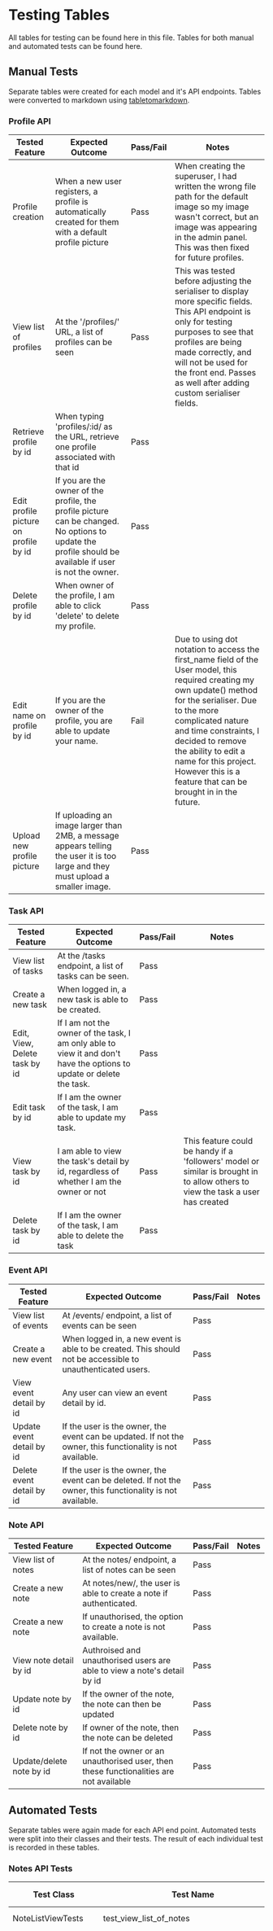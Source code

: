 # Testing Tables

All tables for testing can be found here in this file. Tables for both manual and automated tests can be found here.

## Manual Tests

Separate tables were created for each model and it's API endpoints. Tables were converted to markdown using [tabletomarkdown](tabletomarkdown.com).

### Profile API

| Tested Feature                        | Expected Outcome                                                                                                                                        | Pass/Fail | Notes                                                                                                                                                                                                                                                                                                                                   |
| ------------------------------------- | ------------------------------------------------------------------------------------------------------------------------------------------------------- | --------- | --------------------------------------------------------------------------------------------------------------------------------------------------------------------------------------------------------------------------------------------------------------------------------------------------------------------------------------- |
| Profile creation                      | When a new user registers, a profile is automatically created for them with a default profile picture                                                   | Pass      | When creating the superuser, I had written the wrong file path for the default image so my image wasn't correct, but an image was appearing in the admin panel. This was then fixed for future profiles.                                                                                                                                |
| View list of profiles                 | At the '/profiles/' URL, a list of profiles can be seen                                                                                                 | Pass      | This was tested before adjusting the serialiser to display more specific fields. This API endpoint is only for testing purposes to see that profiles are being made correctly, and will not be used for the front end. Passes as well after adding custom serialiser fields.                                                            |
| Retrieve profile by id                | When typing 'profiles/:id/ as the URL, retrieve one profile associated with that id                                                                     | Pass      |                                                                                                                                                                                                                                                                                                                                         |
| Edit profile picture on profile by id | If you are the owner of the profile, the profile picture can be changed. No options to update the profile should be available if user is not the owner. | Pass      |                                                                                                                                                                                                                                                                                                                                         |
| Delete profile by id                  | When owner of the profile, I am able to click 'delete' to delete my profile.                                                                            | Pass      |                                                                                                                                                                                                                                                                                                                                         |
| Edit name on profile by id            | If you are the owner of the profile, you are able to update your name.                                                                                  | Fail      | Due to using dot notation to access the first_name field of the User model, this required creating my own update() method for the serialiser. Due to the more complicated nature and time constraints, I decided to remove the ability to edit a name for this project. However this is a feature that can be brought in in the future. |
| Upload new profile picture            | If uploading an image larger than 2MB, a message appears telling the user it is too large and they must upload a smaller image.                         | Pass      |

### Task API

| Tested Feature                | Expected Outcome                                                                                                      | Pass/Fail | Notes                                                                                                                           |
| ----------------------------- | --------------------------------------------------------------------------------------------------------------------- | --------- | ------------------------------------------------------------------------------------------------------------------------------- |
| View list of tasks            | At the /tasks endpoint, a list of tasks can be seen.                                                                  | Pass      |                                                                                                                                 |
| Create a new task             | When logged in, a new task is able to be created.                                                                     | Pass      |                                                                                                                                 |
| Edit, View, Delete task by id | If I am not the owner of the task, I am only able to view it and don't have the options to update or delete the task. | Pass      |                                                                                                                                 |
| Edit task by id               | If I am the owner of the task, I am able to update my task.                                                           | Pass      |                                                                                                                                 |
| View task by id               | I am able to view the task's detail by id, regardless of whether I am the owner or not                                | Pass      | This feature could be handy if a 'followers' model or similar is brought in to allow others to view the task a user has created |
| Delete task by id             | If I am the owner of the task, I am able to delete the task                                                           | Pass      |

### Event API

| Tested Feature            | Expected Outcome                                                                                           | Pass/Fail | Notes |
| ------------------------- | ---------------------------------------------------------------------------------------------------------- | --------- | ----- |
| View list of events       | At /events/ endpoint, a list of events can be seen                                                         | Pass      |       |
| Create a new event        | When logged in, a new event is able to be created. This should not be accessible to unauthenticated users. | Pass      |       |
| View event detail by id   | Any user can view an event detail by id.                                                                   | Pass      |       |
| Update event detail by id | If the user is the owner, the event can be updated. If not the owner, this functionality is not available. | Pass      |       |
| Delete event detail by id | If the user is the owner, the event can be deleted. If not the owner, this functionality is not available. | Pass      |

### Note API

| Tested Feature           | Expected Outcome                                                                       | Pass/Fail | Notes |
| ------------------------ | -------------------------------------------------------------------------------------- | --------- | ----- |
| View list of notes       | At the notes/ endpoint, a list of notes can be seen                                    | Pass      |       |
| Create a new note        | At notes/new/, the user is able to create a note if authenticated.                     | Pass      |       |
| Create a new note        | If unauthorised, the option to create a note is not available.                         | Pass      |       |
| View note detail by id   | Authroised and unauthorised users are able to view a note's detail by id               | Pass      |       |
| Update note by id        | If the owner of the note, the note can then be updated                                 | Pass      |       |
| Delete note by id        | If owner of the note, then the note can be deleted                                     | Pass      |       |
| Update/delete note by id | If not the owner or an unauthorised user, then these functionalities are not available | Pass      |

## Automated Tests

Separate tables were again made for each API end point. Automated tests were split into their classes and their tests. The result of each individual test is recorded in these tables.

### Notes API Tests

| Test Class          | Test Name                                    | Expected outcome                                 | Pass/Fail |
| ------------------- | -------------------------------------------- | ------------------------------------------------ | --------- |
| NoteListViewTests   | test_view_list_of_notes                      | Get a 200 response status                        | Pass      |
|                     |                                              | True if test note title is in response.content   | Pass      |
|                     |                                              | True if test note content is in response.content | Pass      |
| CreateNoteViewTests | test_authenticated_user_can_create_note      | Get a 201 created response                       | Pass      |
|                     | test_unauthenticated_user_cannot_create_note | Get a 403 forbidden response                     | Pass      |
| NoteDetailViewTests | test_user_can_retreive_note_detail           | Get a 200 response status                        | Pass      |
|                     | test_owner_can_update_own_note               | Get a 200 response status                        | Pass      |
|                     | test_user_cannot_update_another_users_note   | Ensure 200 response status is not received       | Pass      |
|                     |                                              | Get a 403 forbidden response                     | Pass      |
|                     | test_user_can_delete_own_note                | Get a 204 no content response                    | Pass      |
|                     | test_user_cannot_delete_another_users_note   | Get a 403 forbidden response                     | Pass      |